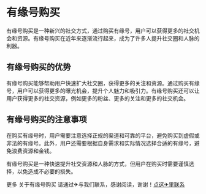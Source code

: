 # 有缘号购买

有缘号购买是一种新兴的社交方式，通过购买有缘号，用户可以获得更多的社交机会和资源。有缘号购买在近年来逐渐流行起来，成为了许多人提升社交圈和人脉的利器。

## 有缘号购买的优势

有缘号购买能够帮助用户快速扩大社交圈，获得更多的关注和资源。通过购买有缘号，用户可以获得更多的曝光机会，提升个人魅力和吸引力。有缘号购买还可以让用户获得更多的社交资源，例如更多的粉丝、更多的关注和更多的社交机会。

## 有缘号购买的注意事项

在购买有缘号时，用户需要注意选择正规的渠道和可靠的平台，避免购买到虚假或非法的有缘号。此外，用户还需要根据自身需求和实际情况选择合适的有缘号，避免浪费资源和金钱。

有缘号购买是一种快速提升社交资源和人脉的方式，但用户在购买时需要谨慎选择，以免造成不必要的损失。

更多 关于有缘号购买 请通过✈与我们联系，感谢阅读，谢谢！[点这✈里联系](https://d.k02.cc)